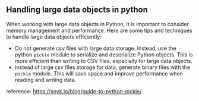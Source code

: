 ## Handling large data objects in python

When working with large data objects in Python, it is important to consider memory management and performance. Here are some tips and techniques to handle large data objects efficiently:

- Do not generate csv files with large data storage. Instead, use the python `pickle` module to serialize and deserialize Python objects. This is more efficient than writing to CSV files, especially for large data objects.
- Instead of large csv files storage for data, generate binary files with the `pickle` module. This will save space and improve performance when reading and writing data.

reference:
https://snyk.io/blog/guide-to-python-pickle/